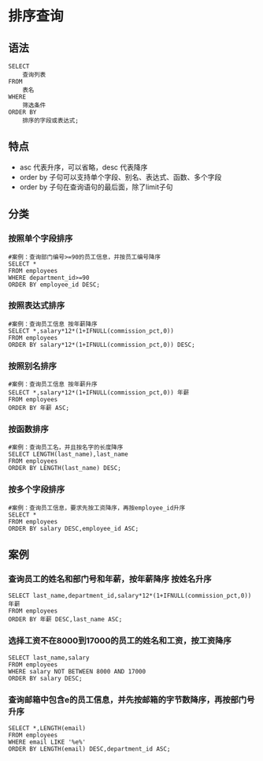# 排序查询

## 语法

```mysql
SELECT
	查询列表 
FROM
	表名 
WHERE
	筛选条件 
ORDER BY
	排序的字段或表达式;
```

## 特点

- asc 代表升序，可以省略，desc 代表降序
- order by 子句可以支持单个字段、别名、表达式、函数、多个字段
- order by 子句在查询语句的最后面，除了limit子句

## 分类

### 按照单个字段排序

```mysql
#案例：查询部门编号>=90的员工信息，并按员工编号降序
SELECT *
FROM employees
WHERE department_id>=90
ORDER BY employee_id DESC;
```

### 按照表达式排序

```mysql
#案例：查询员工信息 按年薪降序
SELECT *,salary*12*(1+IFNULL(commission_pct,0))
FROM employees
ORDER BY salary*12*(1+IFNULL(commission_pct,0)) DESC;
```

### 按照别名排序

```mysql
#案例：查询员工信息 按年薪升序
SELECT *,salary*12*(1+IFNULL(commission_pct,0)) 年薪
FROM employees
ORDER BY 年薪 ASC;
```

### 按函数排序

```mysql
#案例：查询员工名，并且按名字的长度降序
SELECT LENGTH(last_name),last_name 
FROM employees
ORDER BY LENGTH(last_name) DESC;
```

### 按多个字段排序

```mysql
#案例：查询员工信息，要求先按工资降序，再按employee_id升序
SELECT *
FROM employees
ORDER BY salary DESC,employee_id ASC;
```

## 案例

### 查询员工的姓名和部门号和年薪，按年薪降序 按姓名升序

```mysql
SELECT last_name,department_id,salary*12*(1+IFNULL(commission_pct,0)) 年薪
FROM employees
ORDER BY 年薪 DESC,last_name ASC;
```

### 选择工资不在8000到17000的员工的姓名和工资，按工资降序

```mysql
SELECT last_name,salary
FROM employees
WHERE salary NOT BETWEEN 8000 AND 17000
ORDER BY salary DESC;
```

### 查询邮箱中包含e的员工信息，并先按邮箱的字节数降序，再按部门号升序

```mysql
SELECT *,LENGTH(email)
FROM employees
WHERE email LIKE '%e%'
ORDER BY LENGTH(email) DESC,department_id ASC;

```

